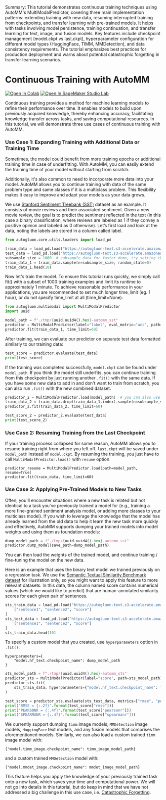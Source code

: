 Summary: This tutorial demonstrates continuous training techniques using AutoMM's MultiModalPredictor, covering three main implementation patterns: extending training with new data, resuming interrupted training from checkpoints, and transfer learning with pre-trained models. It helps with tasks involving model persistence, training continuation, and transfer learning for text, image, and fusion models. Key features include checkpoint management (model.ckpt vs last.ckpt), hyperparameter configuration for different model types (HuggingFace, TIMM, MMDetection), and data consistency requirements. The tutorial emphasizes best practices for production deployment and warns about potential catastrophic forgetting in transfer learning scenarios.

# Continuous Training with AutoMM
[![Open In Colab](https://colab.research.google.com/assets/colab-badge.svg)](https://colab.research.google.com/github/autogluon/autogluon/blob/master/docs/tutorials/multimodal/advanced_topics/continuous_training.ipynb)
[![Open In SageMaker Studio Lab](https://studiolab.sagemaker.aws/studiolab.svg)](https://studiolab.sagemaker.aws/import/github/autogluon/autogluon/blob/master/docs/tutorials/multimodal/advanced_topics/continuous_training.ipynb)




Continuous training provides a method for machine learning models to refine their performance over time. It enables models to build upon previously acquired knowledge, thereby enhancing accuracy, facilitating knowledge transfer across tasks, and saving computational resources. In this tutorial, we will demonstrate three use cases of continuous training with AutoMM.

### Use Case 1: Expanding Training with Additional Data or Training Time

Sometimes, the model could benefit from more training epochs or additional training time in case of underfitting. With AutoMM, you can easily extend the training time of your model without starting from scratch.

Additionally, it's also common to need to incorporate more data into your model. AutoMM allows you to continue training with data of the same problem type and same classes if it is a multiclass problem. This flexibility makes it easy to improve and adapt your models as your data grows.

We use [Stanford Sentiment Treebank (SST)](https://nlp.stanford.edu/sentiment/) dataset as an example. It consists of movie reviews and their associated sentiment. Given a new movie review, the goal is to predict the sentiment reflected in the text (in this case a binary classification, where reviews are labeled as 1 if they convey a positive opinion and labeled as 0 otherwise). Let’s first load and look at the data, noting the labels are stored in a column called label.


```python
from autogluon.core.utils.loaders import load_pd

train_data = load_pd.load("https://autogluon-text.s3-accelerate.amazonaws.com/glue/sst/train.parquet")
test_data = load_pd.load("https://autogluon-text.s3-accelerate.amazonaws.com/glue/sst/dev.parquet")
subsample_size = 1000  # subsample data for faster demo, try setting this to larger values
train_data_1 = train_data.sample(n=subsample_size, random_state=0)
train_data_1.head(10)
```

Now let's train the model. To ensure this tutorial runs quickly, we simply call fit() with a subset of 1000 training examples and limit its runtime to approximately 1 minute. To achieve reasonable performance in your applications, you are recommended to set much longer time_limit (eg. 1 hour), or do not specify time_limit at all (time_limit=None).


```python
from autogluon.multimodal import MultiModalPredictor
import uuid

model_path = f"./tmp/{uuid.uuid4().hex}-automm_sst"
predictor = MultiModalPredictor(label="label", eval_metric="acc", path=model_path)
predictor.fit(train_data_1, time_limit=60)
```

After training, we can evaluate our predictor on separate test data formatted similarly to our training data:


```python
test_score = predictor.evaluate(test_data)
print(test_score)
```

If the training was completed successfully, `model.ckpt` can be found under `model_path`. If you think the model still underfits, you can continue training from this checkpoint by just running another `.fit()` with the same data. If you have some new data to add in and don't want to train from scratch, you can also run `.fit()` with the new combined dataset.


```python
predictor_2 = MultiModalPredictor.load(model_path)  # you can also use the `predictor` we assigned above
train_data_2 = train_data.drop(train_data_1.index).sample(n=subsample_size, random_state=0)
predictor_2.fit(train_data_2, time_limit=60)
```


```python
test_score_2 = predictor_2.evaluate(test_data)
print(test_score_2)
```

### Use Case 2: Resuming Training from the Last Checkpoint

If your training process collapsed for some reason, AutoMM allows you to resume training right from where you left off. `last.ckpt` will be saved under `model_path` instead of `model.ckpt`. By resuming the training, you just have to call `MultiModalPredictor.load()` with `resume` option:


```
predictor_resume = MultiModalPredictor.load(path=model_path, resume=True)
predictor.fit(train_data, time_limit=60)
```

### Use Case 3: Applying Pre-Trained Models to New Tasks

Often, you'll encounter situations where a new task is related but not identical to a task you've previously trained a model for (e.g., training a more fine-grained sentiment analysis model, or adding more classes to your multiclass model). If you wish to leverage the knowledge that the model has already learned from the old data to help it learn the new task more quickly and effectively, AutoMM supports dumping your trained models into model weights and using them as foundation models:


```python
dump_model_path = f"./tmp/{uuid.uuid4().hex}-automm_sst"
predictor.dump_model(save_path=dump_model_path)
```

You can then load the weights of the trained model, and continue training / fine-tuning the model on the new data.

Here is an example that uses the binary text model we trained previously on a regression task. We use the [Semantic Textual Similarity Benchmark dataset](https://paperswithcode.com/dataset/sts-benchmark?t) for illustration only, so you might want to apply this feature to more relevant datasets. In this data, the column named score contains numerical values (which we would like to predict) that are human-annotated similarity scores for each given pair of sentences.


```python
sts_train_data = load_pd.load("https://autogluon-text.s3-accelerate.amazonaws.com/glue/sts/train.parquet")[
    ["sentence1", "sentence2", "score"]
]
sts_test_data = load_pd.load("https://autogluon-text.s3-accelerate.amazonaws.com/glue/sts/dev.parquet")[
    ["sentence1", "sentence2", "score"]
]
sts_train_data.head(10)
```

To specify a custom model that you created, use `hyperparameters` option in `.fit()`:

```
hyperparameters={
    "model.hf_text.checkpoint_name": dump_model_path
}
```


```python
sts_model_path = f"./tmp/{uuid.uuid4().hex}-automm_sts"
predictor_sts = MultiModalPredictor(label="score", path=sts_model_path)
predictor_sts.fit(
    sts_train_data, hyperparameters={"model.hf_text.checkpoint_name": f"{dump_model_path}/hf_text"}, time_limit=30
)
```


```python
test_score = predictor_sts.evaluate(sts_test_data, metrics=["rmse", "pearsonr", "spearmanr"])
print("RMSE = {:.2f}".format(test_score["rmse"]))
print("PEARSONR = {:.4f}".format(test_score["pearsonr"]))
print("SPEARMANR = {:.4f}".format(test_score["spearmanr"]))
```

We currently support dumping `timm` image models, `MMDetection` image models, `HuggingFace` text models, and any fusion models that comprises the aforementioned models. Similarly, we can also load a custom trained `timm` image model with:
```
{"model.timm_image.checkpoint_name": timm_image_model_path}
```
and a custom trained `MMDetection` model with:
```
{"model.mmdet_image.checkpoint_name": mmdet_image_model_path}
```

This feature helps you apply the knowledge of your previously trained task onto a new task, which saves your time and computational power. We will not go into details in this tutorial, but do keep in mind that we have not addressed a big challenge in this use case, i.e. [Catastrophic Forgetting](https://en.wikipedia.org/wiki/Catastrophic_interference#:~:text=Catastrophic%20interference%2C%20also%20known%20as,information%20upon%20learning%20new%20information.).
